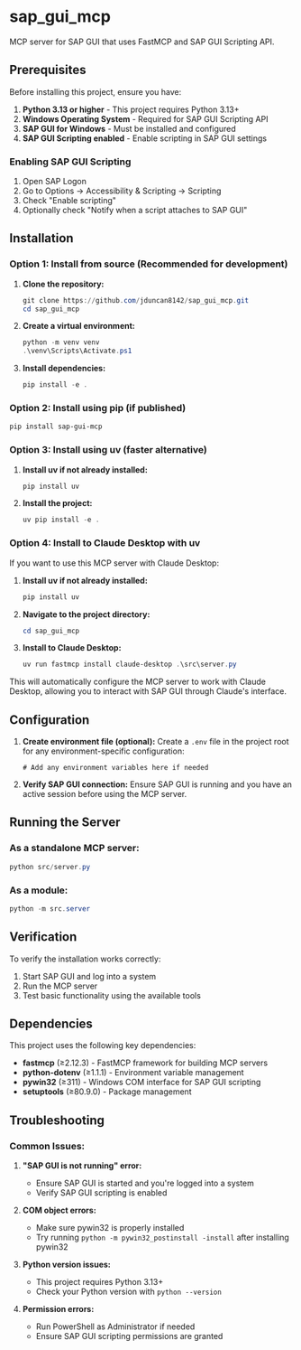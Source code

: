 # sap_gui_mcp

MCP server for SAP GUI that uses FastMCP and SAP GUI Scripting API.

## Prerequisites

Before installing this project, ensure you have:

1. **Python 3.13 or higher** - This project requires Python 3.13+
2. **Windows Operating System** - Required for SAP GUI Scripting API
3. **SAP GUI for Windows** - Must be installed and configured
4. **SAP GUI Scripting enabled** - Enable scripting in SAP GUI settings

### Enabling SAP GUI Scripting

1. Open SAP Logon
2. Go to Options → Accessibility & Scripting → Scripting
3. Check "Enable scripting"
4. Optionally check "Notify when a script attaches to SAP GUI"

## Installation

### Option 1: Install from source (Recommended for development)

1. **Clone the repository:**

   ```powershell
   git clone https://github.com/jduncan8142/sap_gui_mcp.git
   cd sap_gui_mcp
   ```

2. **Create a virtual environment:**

   ```powershell
   python -m venv venv
   .\venv\Scripts\Activate.ps1
   ```

3. **Install dependencies:**
   ```powershell
   pip install -e .
   ```

### Option 2: Install using pip (if published)

```powershell
pip install sap-gui-mcp
```

### Option 3: Install using uv (faster alternative)

1. **Install uv if not already installed:**

   ```powershell
   pip install uv
   ```

2. **Install the project:**
   ```powershell
   uv pip install -e .
   ```

### Option 4: Install to Claude Desktop with uv

If you want to use this MCP server with Claude Desktop:

1. **Install uv if not already installed:**

   ```powershell
   pip install uv
   ```

2. **Navigate to the project directory:**

   ```powershell
   cd sap_gui_mcp
   ```

3. **Install to Claude Desktop:**
   ```powershell
   uv run fastmcp install claude-desktop .\src\server.py
   ```

This will automatically configure the MCP server to work with Claude Desktop, allowing you to interact with SAP GUI through Claude's interface.

## Configuration

1. **Create environment file (optional):**
   Create a `.env` file in the project root for any environment-specific configuration:

   ```
   # Add any environment variables here if needed
   ```

2. **Verify SAP GUI connection:**
   Ensure SAP GUI is running and you have an active session before using the MCP server.

## Running the Server

### As a standalone MCP server:

```powershell
python src/server.py
```

### As a module:

```powershell
python -m src.server
```

## Verification

To verify the installation works correctly:

1. Start SAP GUI and log into a system
2. Run the MCP server
3. Test basic functionality using the available tools

## Dependencies

This project uses the following key dependencies:

- **fastmcp** (≥2.12.3) - FastMCP framework for building MCP servers
- **python-dotenv** (≥1.1.1) - Environment variable management
- **pywin32** (≥311) - Windows COM interface for SAP GUI scripting
- **setuptools** (≥80.9.0) - Package management

## Troubleshooting

### Common Issues:

1. **"SAP GUI is not running" error:**

   - Ensure SAP GUI is started and you're logged into a system
   - Verify SAP GUI scripting is enabled

2. **COM object errors:**

   - Make sure pywin32 is properly installed
   - Try running `python -m pywin32_postinstall -install` after installing pywin32

3. **Python version issues:**

   - This project requires Python 3.13+
   - Check your Python version with `python --version`

4. **Permission errors:**
   - Run PowerShell as Administrator if needed
   - Ensure SAP GUI scripting permissions are granted
